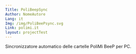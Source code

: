 ```yaml
---
Title: PoliBeepSync
Author: NomeAutore
Lang: it
Img: /img/PoliBeePsync.svg
Link: polimi.it
layout: projectTest
---
```

Sincronizzatore automatico delle cartelle PoliMi BeeP per PC.
